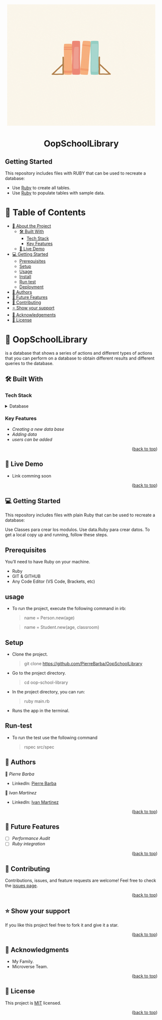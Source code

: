 <div align="center">
  <p align='center'><img  src="e.gif" width="490" height="400" ></p>
  <h1><b>OopSchoolLibrary</b></h1>

</div>

## Getting Started

This repository includes files with RUBY that can be used to recreate a database:

- Use [Ruby](./ruby) to create all tables.
- Use [Ruby](./ruby.data) to populate tables with sample data.

<a name="readme-top"></a>

# 📗 Table of Contents

- [📖 About the Project](#about-project)
  - [🛠 Built With](#built-with)
    - [Tech Stack](#tech-stack)
    - [Key Features](#key-features)
  - [🚀 Live Demo](#live-demo)
- [💻 Getting Started](#getting-started)
  - [Prerequisites](#prerequisites)
  - [Setup](#setup)
  - [Usage](#usage)
  - [Install](#install)
  - [Run test](#runtest)
  - [Deployment](#Deployment)
- [👥 Authors](#authors)
- [🔭 Future Features](#future-features)
- [🤝 Contributing](#contributing)
- [⭐️ Show your support](#support)
- [🙏 Acknowledgements](#acknowledgements)
- [📝 License](#license)

<!-- PROJECT DESCRIPTION -->

# 📖 OopSchoolLibrary <a name="about-project"></a>


 is a database that shows a series of actions and different types of actions that you can perform on a database to obtain different results and different queries to the database.

## 🛠 Built With <a name="built-with"></a>

### Tech Stack <a name="tech-stack"></a>

<details>
<summary>Database</summary>
  <ul>
    <li><a href="https://www.Ruby.org/"> Ruby </a></li>
  </ul>
</details>
<!-- Features -->


### Key Features <a name="key-features"></a>
- *Creating a new data base*
- *Adding data*
- *users can be added*


<p align="right">(<a href="#readme-top">back to top</a>)</p>

<!-- LIVE DEMO -->

## 🚀 Live Demo <a name="live-demo"></a>


- Link comming soon

<p align="right">(<a href="#readme-top">back to top</a>)</p>

<!-- GETTING STARTED -->

## 💻 Getting Started <a name="getting-started"></a>

This repository includes files with plain Ruby that can be used to recreate a database:

Use Classes para crear los modulos.
Use data.Ruby para crear datos.
To get a local copy up and running, follow these steps.


## Prerequisites
 You’ll need to have Ruby on your machine.

 - Ruby
 - GIT & GITHUB
 - Any Code Editor (VS Code, Brackets, etc)

## usage

- To run the project, execute the following command in irb:

  > name = Person.new(age)
  
  > name = Student.new(age, classroom)

 ## Setup

- Clone the project.

  > git clone https://github.com/PierreBarba/OopSchoolLibrary

- Go to the project directory.

  > cd oop-school-library

- In the project directory, you can run:

  > ruby main.rb

- Runs the app in the terminal.

## Run-test

- To run the test use the following command

  > rspec src/spec


<!-- AUTHORS -->

## 👥 Authors <a name="authors"></a>

👤 *Pierre Barba*

- LinkedIn: [Pierre Barba](https://www.linkedin.com/in/jean-pierre-barba/)

👤 *Ivan Martinez*

- LinkedIn: [Ivan Martinez](https://github.com/ivanmvh)

<p align="right">(<a href="#readme-top">back to top</a>)</p>

<!-- FUTURE FEATURES -->

## 🔭 Future Features <a name="future-features"></a>

- [ ] *Performance Audit*
- [ ] *Ruby integration*

<p align="right">(<a href="#readme-top">back to top</a>)</p>

<!-- CONTRIBUTING -->
## 🤝 Contributing <a name="contributing"></a>
Contributions, issues, and feature requests are welcome!
Feel free to check the [issues page](../../issues/).
<p align="right">(<a href="#readme-top">back to top</a>)</p>
<!-- SUPPORT -->

## ⭐️ Show your support <a name="support"></a>

If you like this project feel free to fork it and give it a star.

<p align="right">(<a href="#readme-top">back to top</a>)</p>

<!-- ACKNOWLEDGEMENTS -->

## 🙏 Acknowledgments <a name="acknowledgements"></a>

- My Family.
- Microverse Team.

<p align="right">(<a href="#readme-top">back to top</a>)</p>

<!-- LICENSE -->
## 📝 License <a name="license"></a>

This project is [MIT](./LICENSE) licensed.

<p align="right">(<a href="#readme-top">back to top</a>)</p>